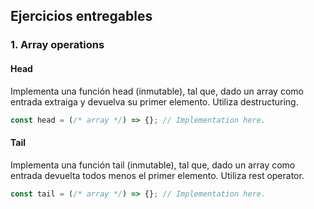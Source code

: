 ## Ejercicios entregables


### 1. Array operations
#### Head
Implementa una función head (inmutable), tal que, dado un array como entrada extraiga y devuelva su primer elemento. 
Utiliza destructuring.

```js
const head = (/* array */) => {}; // Implementation here.
```

#### Tail
Implementa una función tail (inmutable), tal que, dado un array como entrada devuelta todos menos el primer elemento. Utiliza rest operator.

```js
const tail = (/* array */) => {}; // Implementation here.
```

